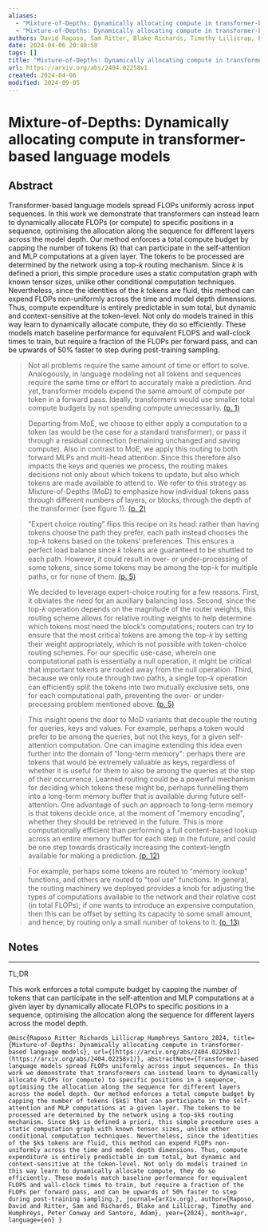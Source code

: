 ```yaml
---
aliases:
  - "Mixture-of-Depths: Dynamically allocating compute in transformer-based language models"
  - "Mixture-of-Depths: Dynamically allocating compute in transformer-based language models"
authors: David Raposo, Sam Ritter, Blake Richards, Timothy Lillicrap, Peter Conway Humphreys, Adam Santoro
date: 2024-04-06 20:40:58
tags: []
title: "Mixture-of-Depths: Dynamically allocating compute in transformer-based language models"
url: https://arxiv.org/abs/2404.02258v1
created: 2024-04-06
modified: 2024-09-05
---
```


# Mixture-of-Depths: Dynamically allocating compute in transformer-based language models

## Abstract

Transformer-based language models spread FLOPs uniformly across input sequences. In this work we demonstrate that transformers can instead learn to dynamically allocate FLOPs (or compute) to specific positions in a sequence, optimising the allocation along the sequence for different layers across the model depth. Our method enforces a total compute budget by capping the number of tokens ($k$) that can participate in the self-attention and MLP computations at a given layer. The tokens to be processed are determined by the network using a top-$k$ routing mechanism. Since $k$ is defined a priori, this simple procedure uses a static computation graph with known tensor sizes, unlike other conditional computation techniques. Nevertheless, since the identities of the $k$ tokens are fluid, this method can expend FLOPs non-uniformly across the time and model depth dimensions. Thus, compute expenditure is entirely predictable in sum total, but dynamic and context-sensitive at the token-level. Not only do models trained in this way learn to dynamically allocate compute, they do so efficiently. These models match baseline performance for equivalent FLOPS and wall-clock times to train, but require a fraction of the FLOPs per forward pass, and can be upwards of 50\% faster to step during post-training sampling.

> Not all problems require the same amount of time or effort to solve. Analogously, in language modeling not all tokens and sequences require the same time or effort to accurately make a prediction. And yet, transformer models expend the same amount of compute per token in a forward pass. Ideally, transformers would use smaller total compute budgets by not spending compute unnecessarily. [(p. 1)](zotero://open-pdf/library/items/UGQLSE5R?page=1)

> Departing from MoE, we choose to either apply a computation to a token (as would be the case for a standard transformer), or pass it through a residual connection (remaining unchanged and saving compute). Also in contrast to MoE, we apply this routing to both forward MLPs and multi-head attention. Since this therefore also impacts the keys and queries we process, the routing makes decisions not only about which tokens to update, but also which tokens are made available to attend to. We refer to this strategy as Mixture-of-Depths (MoD) to emphasize how individual tokens pass through different numbers of layers, or blocks, through the depth of the transformer (see figure 1). [(p. 2)](zotero://open-pdf/library/items/UGQLSE5R?page=2)

> “Expert choice routing” flips this recipe on its head: rather than having tokens choose the path they prefer, each path instead chooses the top-𝑘 tokens based on the tokens’ preferences. This ensures a perfect load balance since 𝑘 tokens are guaranteed to be shuttled to each path. However, it could result in over- or under-processing of some tokens, since some tokens may be among the top-𝑘 for multiple paths, or for none of them. [(p. 5)](zotero://open-pdf/library/items/UGQLSE5R?page=5)

> We decided to leverage expert-choice routing for a few reasons. First, it obviates the need for an auxiliary balancing loss. Second, since the top-𝑘 operation depends on the magnitude of the router weights, this routing scheme allows for relative routing weights to help determine which tokens most need the block’s computations; routers can try to ensure that the most critical tokens are among the top-𝑘 by setting their weight appropriately, which is not possible with token-choice routing schemes. For our specific use-case, wherein one computational path is essentially a null operation, it might be critical that important tokens are routed away from the null operation. Third, because we only route through two paths, a single top-𝑘 operation can efficiently split the tokens into two mutually exclusive sets, one for each computational path, preventing the over- or under-processing problem mentioned above. [(p. 5)](zotero://open-pdf/library/items/UGQLSE5R?page=5)

> This insight opens the door to MoD variants that decouple the routing for queries, keys and values. For example, perhaps a token would prefer to be among the queries, but not the keys, for a given self-attention computation. One can imagine extending this idea even further into the domain of &quot;long-term memory&quot;: perhaps there are tokens that would be extremely valuable as keys, regardless of whether it is useful for them to also be among the queries at the step of their occurrence. Learned routing could be a powerful mechanism for deciding which tokens these might be, perhaps funnelling them into a long-term memory buffer that is available during future self-attention. One advantage of such an approach to long-term memory is that tokens decide once, at the moment of &quot;memory encoding&quot;, whether they should be retrieved in the future. This is more computationally efficient than performing a full content-based lookup across an entire memory buffer for each step in the future, and could be one step towards drastically increasing the context-length available for making a prediction. [(p. 12)](zotero://open-pdf/library/items/UGQLSE5R?page=12)

> For example, perhaps some tokens are routed to &quot;memory lookup&quot; functions, and others are routed to &quot;tool use&quot; functions. In general, the routing machinery we deployed provides a knob for adjusting the types of computations available to the network and their relative cost (in total FLOPs); if one wants to introduce an expensive computation, then this can be offset by setting its capacity to some small amount, and hence, by routing only a small number of tokens to it. [(p. 13)](zotero://open-pdf/library/items/UGQLSE5R?page=13)

## Notes

---
TL;DR

This work enforces a total compute budget by capping the number of tokens that can participate in the self-attention and MLP computations at a given layer by dynamically allocate FLOPs to specific positions in a sequence, optimising the allocation along the sequence for different layers across the model depth.

```
@misc{Raposo_Ritter_Richards_Lillicrap_Humphreys_Santoro_2024, title={Mixture-of-Depths: Dynamically allocating compute in transformer-based language models}, url={[https://arxiv.org/abs/2404.02258v1](https://arxiv.org/abs/2404.02258v1)}, abstractNote={Transformer-based language models spread FLOPs uniformly across input sequences. In this work we demonstrate that transformers can instead learn to dynamically allocate FLOPs (or compute) to specific positions in a sequence, optimising the allocation along the sequence for different layers across the model depth. Our method enforces a total compute budget by capping the number of tokens ($k$) that can participate in the self-attention and MLP computations at a given layer. The tokens to be processed are determined by the network using a top-$k$ routing mechanism. Since $k$ is defined a priori, this simple procedure uses a static computation graph with known tensor sizes, unlike other conditional computation techniques. Nevertheless, since the identities of the $k$ tokens are fluid, this method can expend FLOPs non-uniformly across the time and model depth dimensions. Thus, compute expenditure is entirely predictable in sum total, but dynamic and context-sensitive at the token-level. Not only do models trained in this way learn to dynamically allocate compute, they do so efficiently. These models match baseline performance for equivalent FLOPS and wall-clock times to train, but require a fraction of the FLOPs per forward pass, and can be upwards of 50% faster to step during post-training sampling.}, journal={arXiv.org}, author={Raposo, David and Ritter, Sam and Richards, Blake and Lillicrap, Timothy and Humphreys, Peter Conway and Santoro, Adam}, year={2024}, month=apr, language={en} }
```